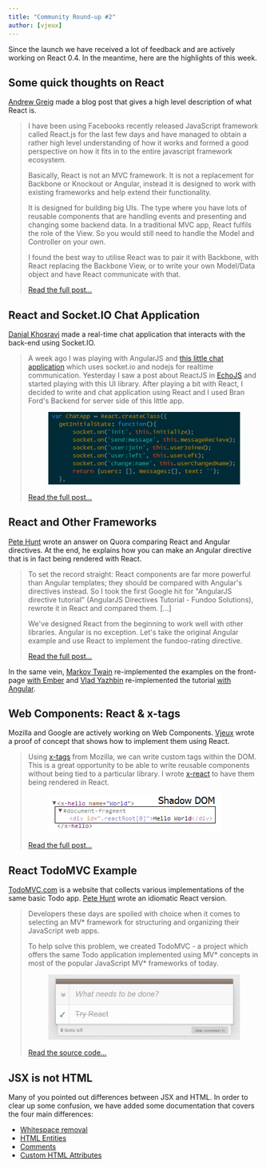 ```yaml
---
title: "Community Round-up #2"
author: [vjeux]
---
```


Since the launch we have received a lot of feedback and are actively working on React 0.4. In the meantime, here are the highlights of this week.

## Some quick thoughts on React

[Andrew Greig](http://www.andrewgreig.com/) made a blog post that gives a high level description of what React is.

> I have been using Facebooks recently released JavaScript framework called React.js for the last few days and have managed to obtain a rather high level understanding of how it works and formed a good perspective on how it fits in to the entire javascript framework ecosystem.
>
> Basically, React is not an MVC framework. It is not a replacement for Backbone or Knockout or Angular, instead it is designed to work with existing frameworks and help extend their functionality.
>
> It is designed for building big UIs. The type where you have lots of reusable components that are handling events and presenting and changing some backend data. In a traditional MVC app, React fulfils the role of the View. So you would still need to handle the Model and Controller on your own.
>
> I found the best way to utilise React was to pair it with Backbone, with React replacing the Backbone View, or to write your own Model/Data object and have React communicate with that.
>
> [Read the full post...](http://www.andrewgreig.com/637/)

## React and Socket.IO Chat Application

[Danial Khosravi](https://danialk.github.io/) made a real-time chat application that interacts with the back-end using Socket.IO.

> A week ago I was playing with AngularJS and [this little chat application](https://github.com/btford/angular-socket-io-im) which uses socket.io and nodejs for realtime communication. Yesterday I saw a post about ReactJS in [EchoJS](http://www.echojs.com/) and started playing with this UI library. After playing a bit with React, I decided to write and chat application using React and I used Bran Ford's Backend for server side of this little app.
> <figure><a href="https://danialk.github.io/blog/2013/06/16/reactjs-and-socket-dot-io-chat-application/"><img src="../img/blog/chatapp.png"></a></figure>
>
> [Read the full post...](https://danialk.github.io/blog/2013/06/16/reactjs-and-socket-dot-io-chat-application/)

## React and Other Frameworks

[Pete Hunt](http://www.petehunt.net/blog/) wrote an answer on Quora comparing React and Angular directives. At the end, he explains how you can make an Angular directive that is in fact being rendered with React.

> To set the record straight: React components are far more powerful than Angular templates; they should be compared with Angular's directives instead. So I took the first Google hit for "AngularJS directive tutorial" (AngularJS Directives Tutorial - Fundoo Solutions), rewrote it in React and compared them. [...]
>
> We've designed React from the beginning to work well with other libraries. Angular is no exception. Let's take the original Angular example and use React to implement the fundoo-rating directive.
>
> [Read the full post...](https://www.quora.com/Pete-Hunt/Posts/Facebooks-React-vs-AngularJS-A-Closer-Look)

In the same vein, [Markov Twain](https://twitter.com/markov_twain/status/345702941845499906) re-implemented the examples on the front-page [with Ember](http://jsbin.com/azihiw/2/edit) and [Vlad Yazhbin](https://twitter.com/vla) re-implemented the tutorial [with Angular](http://jsfiddle.net/vla/Cdrse/).

## Web Components: React & x-tags

Mozilla and Google are actively working on Web Components. [Vjeux](http://blog.vjeux.com/) wrote a proof of concept that shows how to implement them using React.

> Using [x-tags](http://www.x-tags.org/) from Mozilla, we can write custom tags within the DOM. This is a great opportunity to be able to write reusable components without being tied to a particular library. I wrote [x-react](https://github.com/vjeux/react-xtags/) to have them being rendered in React.
> <figure><a href="http://blog.vjeux.com/2013/javascript/custom-components-react-x-tags.html"><img src="../img/blog/xreact.png"></a></figure>
>
> [Read the full post...](http://blog.vjeux.com/2013/javascript/custom-components-react-x-tags.html)

## React TodoMVC Example

[TodoMVC.com](http://todomvc.com/) is a website that collects various implementations of the same basic Todo app. [Pete Hunt](http://www.petehunt.net/blog/) wrote an idiomatic React version.

> Developers these days are spoiled with choice when it comes to selecting an MV* framework for structuring and organizing their JavaScript web apps.
>
> To help solve this problem, we created TodoMVC - a project which offers the same Todo application implemented using MV* concepts in most of the popular JavaScript MV* frameworks of today.
> <figure><a href="http://todomvc.com/labs/architecture-examples/react/"><img src="../img/blog/todomvc.png"></a></figure>
>
> [Read the source code...](https://github.com/tastejs/todomvc/tree/gh-pages/labs/architecture-examples/react)

## JSX is not HTML

Many of you pointed out differences between JSX and HTML. In order to clear up some confusion, we have added some documentation that covers the four main differences:

  - [Whitespace removal](/docs/jsx-is-not-html.html)
  - [HTML Entities](/docs/jsx-is-not-html.html)
  - [Comments](/docs/jsx-is-not-html.html)
  - [Custom HTML Attributes](/docs/jsx-is-not-html.html)
